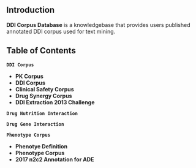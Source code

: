 
## Introduction


**DDI Corpus Database** is a knowledgebase that provides users published annotated DDI corpus used for text mining. 


## Table of Contents
**`DDI Corpus`**

  * **PK Corpus**
  * **DDI Corpus**
  * **Clinical Safety Corpus**
  * **Drug Synergy Corpus**
  * **DDI Extraction 2013 Challenge**
 
**`Drug Nutrition Interaction`**

**`Drug Gene Interaction`**

**`Phenotype Corpus`**

  * **Phenotye Definition**
  * **Phenotype Corpus**
  * **2017 n2c2 Annotation for ADE**


